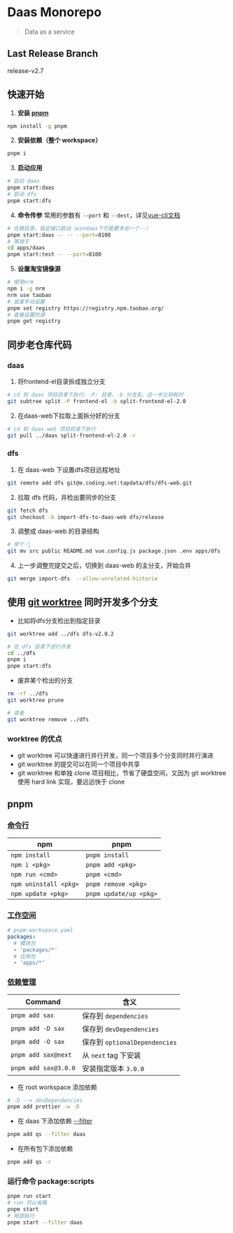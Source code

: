 # Daas Monorepo

> Data as a service

## Last Release Branch
release-v2.7

## 快速开始

1. **安装 [pnpm](https://pnpm.io/zh/motivation)**
```bash
npm install -g pnpm
```

2. **安装依赖（整个 workspace）**
```bash
pnpm i
```

3. **启动应用**
```bash
# 启动 daas
pnpm start:daas
# 启动 dfs
pnpm start:dfs
```

4. **命令传参**
常用的参数有 `--port` 和 `--dest`，详见[vue-cli文档](https://cli.vuejs.org/zh/guide/cli-service.html#%E4%BD%BF%E7%94%A8%E5%91%BD%E4%BB%A4)
```bash
# 在根目录，指定端口启动（windows下可能要多加一个--）
pnpm start:daas -- -- --port=8100
# 等效于
cd apps/daas
pnpm start:test -- --port=8100
```

5. **设置淘宝镜像源**
```bash
# 使用nrm
npm i -g nrm
nrm use taobao
# 或者手动设置
pnpm set registry https://registry.npm.taobao.org/ 
# 查看设置的源
pnpm get registry
```

## 同步老仓库代码

### daas

1. 将frontend-el目录拆成独立分支
```bash
# cd 到 daas 项目目录下执行，-P: 目录、-b 分支名，这一步比较耗时
git subtree split -P frontend-el -b split-frontend-el-2.0
```

2. 在daas-web下拉取上面拆分好的分支
```bash
# cd 到 daas-web 项目目录下执行
git pull ../daas split-frontend-el-2.0 -r
```

### dfs

1. 在 daas-web 下设置dfs项目远程地址
```bash
git remote add dfs git@e.coding.net:tapdata/dfs/dfs-web.git
```

2. 拉取 dfs 代码，并检出要同步的分支
```bash
git fetch dfs
git checkout -b import-dfs-to-daas-web dfs/release
```

3. 调整成 daas-web 的目录结构
```bash
# 举个 🌰
git mv src public README.md vue.config.js package.json .env apps/dfs
```

4. 上一步调整完提交之后，切换到 daas-web 的主分支，开始合并
```bash
git merge import-dfs  --allow-unrelated-historie
```

## 使用 [git worktree](https://git-scm.com/docs/git-worktree) 同时开发多个分支

- 比如将dfs分支检出到指定目录

```bash
git worktree add ../dfs dfs-v2.0.2

# 在 dfs 目录下进行开发
cd ../dfs
pnpm i
pnpm start:dfs
``` 

- 废弃某个检出的分支

```bash
rm -rf ../dfs
git worktree prune

# 或者
git worktree remove ../dfs
``` 

### worktree 的优点

- git worktree 可以快速进行并行开发，同一个项目多个分支同时并行演进
- git worktree 的提交可以在同一个项目中共享
- git worktree 和单独 clone 项目相比，节省了硬盘空间，又因为 git worktree 使用 hard link 实现，要远远快于 clone

## pnpm

### [命令行](https://pnpm.io/zh/pnpm-cli)

| npm                   | pnpm                   |
|-----------------------|------------------------|
| `npm install`         | `pnpm install`         |
| `npm i <pkg>`         | `pnpm add <pkg>`       |
| `npm run <cmd>`       | `pnpm <cmd>`           |
| `npm uninstall <pkg>` | `pnpm remove <pkg>`    |
| `npm update <pkg>`    | `pnpm update/up <pkg>` |

### [工作空间](https://pnpm.io/zh/workspaces)

```yaml
# pnpm-workspace.yaml
packages:
  # 模块包
  - 'packages/*'
  # 应用包
  - 'apps/*'
```

### [依赖管理](https://pnpm.io/zh/cli/add)

| Command              | 含义                          |
| -------------------- | ----------------------------- |
| `pnpm add sax`       | 保存到 `dependencies`         |
| `pnpm add -D sax`    | 保存到 `devDependencies`      |
| `pnpm add -O sax`    | 保存到 `optionalDependencies` |
| `pnpm add sax@next`  | 从 `next` tag 下安装          |
| `pnpm add sax@3.0.0` | 安装指定版本 `3.0.0`          |

- 在 root workspace 添加依赖
```bash
# -D --> devDependencies
pnpm add prettier -w -D
```

- 在 daas 下添加依赖 [--filter](https://www.pnpm.cn/filtering)
```bash
pnpm add qs --filter daas
```

- 在所有包下添加依赖
```bash
pnpm add qs -r
```

### 运行命令 package:scripts

```bash
pnpm run start
# run 可以省略
pnpm start
# 局部执行
pnpm start --filter daas
```
